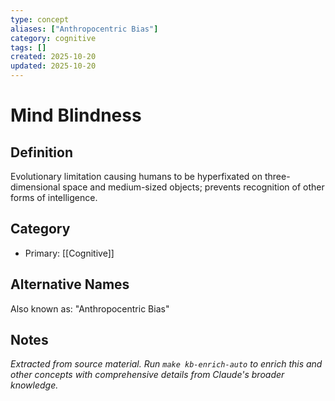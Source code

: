 ```yaml
---
type: concept
aliases: ["Anthropocentric Bias"]
category: cognitive
tags: []
created: 2025-10-20
updated: 2025-10-20
---
```


# Mind Blindness

## Definition

Evolutionary limitation causing humans to be hyperfixated on three-dimensional space and medium-sized objects; prevents recognition of other forms of intelligence.

## Category

- Primary: [[Cognitive]]

## Alternative Names

Also known as: "Anthropocentric Bias"

## Notes

*Extracted from source material. Run `make kb-enrich-auto` to enrich this and other concepts with comprehensive details from Claude's broader knowledge.*
